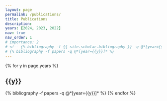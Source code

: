 ```yaml
---
layout: page
permalink: /publications/
title: Publications
description: 
years: [2024, 2023, 2022]
nav: true
nav_order: 1
# importance: 2
# <!-- {% bibliography -f {{ site.scholar.bibliography }} -q @*[year={{y}}]* %} -->
# {% bibliography -f papers -q @*[year={{y}}]* %}
---
```


<div class="publications">

{% for y in page.years %}
  <h2 class="year">{{y}}</h2>
  {% bibliography -f papers -q @*[year={{y}}]* %}
{% endfor %}

</div>
